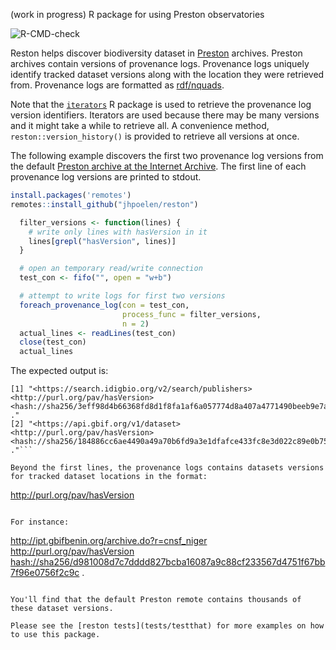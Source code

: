 (work in progress) R package for using Preston observatories

![R-CMD-check](https://github.com/jhpoelen/reston/workflows/R-CMD-check/badge.svg)

Reston helps discover biodiversity dataset in [Preston](https://preston.guoda.bio) archives. Preston archives contain versions of provenance logs. Provenance logs uniquely identify tracked dataset versions along with the location they were retrieved from. Provenance logs are formatted as [rdf/nquads](https://www.w3.org/TR/n-quads/). 

Note that the [```iterators```](https://cran.r-project.org/package=iterators) R package is used to retrieve the provenance log version identifiers. Iterators are used because there may be many versions and it might take a while to retrieve all. A convenience method, ```reston::version_history()``` is provided to retrieve all versions at once.  

The following example discovers the first two provenance log versions from the default [Preston archive at the Internet Archive](https://archive.org/details/biodiversity-dataset-archives). The first line of each provenance log versions are printed to stdout.  

```R
install.packages('remotes')
remotes::install_github("jhpoelen/reston")

  filter_versions <- function(lines) {
    # write only lines with hasVersion in it
    lines[grepl("hasVersion", lines)]
  }

  # open an temporary read/write connection
  test_con <- fifo("", open = "w+b")

  # attempt to write logs for first two versions
  foreach_provenance_log(con = test_con,
                         process_func = filter_versions,
                         n = 2)
  actual_lines <- readLines(test_con)
  close(test_con)
  actual_lines
```

The expected output is:

```
[1] "<https://search.idigbio.org/v2/search/publishers> <http://purl.org/pav/hasVersion> <hash://sha256/3eff98d4b66368fd8d1f8fa1af6a057774d8a407a4771490beeb9e7add76f362> ."
[2] "<https://api.gbif.org/v1/dataset> <http://purl.org/pav/hasVersion> <hash://sha256/184886cc6ae4490a49a70b6fd9a3e1dfafce433fc8e3d022c89e0b75ea3cda0b> ."```

Beyond the first lines, the provenance logs contains datasets versions for tracked dataset locations in the format:

```
<some url> <http://purl.org/pav/hasVersion> <some dataset id>
```

For instance:

```
<http://ipt.gbifbenin.org/archive.do?r=cnsf_niger> <http://purl.org/pav/hasVersion> <hash://sha256/d981008d7c7dddd827bcba16087a9c88cf233567d4751f67bb7f96e0756f2c9c> .
```

You'll find that the default Preston remote contains thousands of these dataset versions.

Please see the [reston tests](tests/testthat) for more examples on how to use this package.
